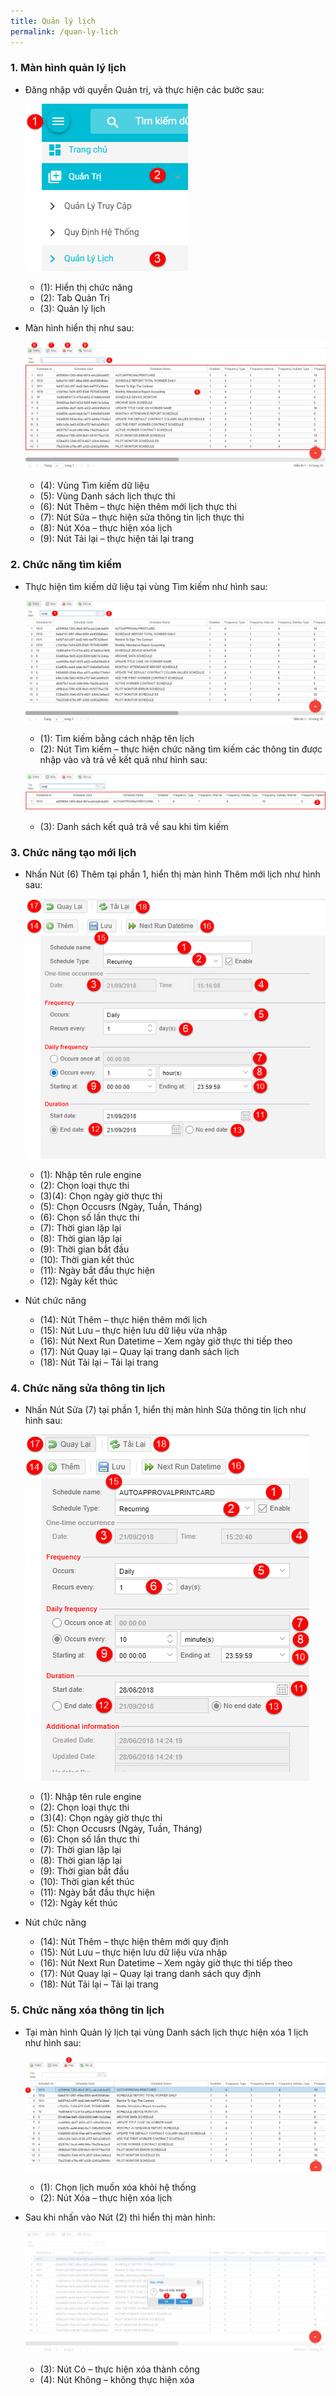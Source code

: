```yaml
---
title: Quản lý lịch
permalink: /quan-ly-lich
---
```


### **1. Màn hình quản lý lịch**
* Đăng nhập với quyền Quản trị, và thực hiện các bước sau:

     ![](assets/jobschedulemanager/mnJobScheduleManager.png)

     * (1): Hiển thị chức năng
     * (2): Tab Quản Trị
     * (3): Quản lý lịch

* Màn hình hiển thị như sau:

     ![](assets/jobschedulemanager/JobScheduleManager.png)

     * (4): Vùng Tìm kiếm dữ liệu
     * (5): Vùng Danh sách lịch thực thi
     * (6): Nút Thêm – thực hiện thêm mới lịch thực thi
     * (7): Nút Sửa – thực hiện sửa thông tin lịch thực thi
     * (8): Nút Xóa – thực hiện xóa lịch
     * (9): Nút Tải lại – thực hiện tải lại trang

### **2. Chức năng tìm kiếm**
* Thực hiện tìm kiếm dữ liệu tại vùng Tìm kiếm như hình sau:

     ![](assets/jobschedulemanager/JobScheduleManagerSearch.png)

     * (1): Tìm kiếm bằng cách nhập tên lịch
     * (2): Nút Tìm kiếm – thực hiện chức năng tìm kiếm các thông tin được nhập vào và trả về kết quả như hình sau:

     ![](assets/jobschedulemanager/JobScheduleManagerSearchResult.png)

     * (3): Danh sách kết quả trả về sau khi tìm kiếm

### **3. Chức năng tạo mới lịch**
* Nhấn Nút (6) Thêm tại phần 1, hiển thị màn hình Thêm mới lịch như hình sau:

     ![](assets/jobschedulemanager/JobScheduleDetailsAdd.png)

     * (1): Nhập tên rule engine
     * (2): Chọn loại thực thi
     * (3)(4): Chọn ngày giờ thực thi
     * (5): Chọn Occusrs (Ngày, Tuần, Tháng)
     * (6): Chọn số lần thực thi
     * (7): Thời gian lặp lại
     * (8): Thời gian lặp lại
     * (9): Thời gian bắt đầu
     * (10): Thời gian kết thúc
     * (11): Ngày bắt đầu thực hiện
     * (12): Ngày kết thúc
* Nút chức năng
     * (14): Nút Thêm – thực hiện thêm mới lịch
     * (15): Nút Lưu – thực hiện lưu dữ liệu vừa nhập
     * (16): Nút Next Run Datetime – Xem ngày giờ thực thi tiếp theo
     * (17): Nút Quay lại – Quay lại trang danh sách lịch
     * (18): Nút Tải lại – Tải lại trang

### **4. Chức năng sửa thông tin lịch**
* Nhấn Nút Sửa (7) tại phần 1, hiển thị màn hình Sửa thông tin lịch như hình sau:

     ![](assets/jobschedulemanager/JobScheduleDetailsEdit.png)

     * (1): Nhập tên rule engine
     * (2): Chọn loại thực thi
     * (3)(4): Chọn ngày giờ thực thi
     * (5): Chọn Occusrs (Ngày, Tuần, Tháng)
     * (6): Chọn số lần thực thi
     * (7): Thời gian lặp lại
     * (8): Thời gian lặp lại
     * (9): Thời gian bắt đầu
     * (10): Thời gian kết thúc
     * (11): Ngày bắt đầu thực hiện
     * (12): Ngày kết thúc
* Nút chức năng
     * (14): Nút Thêm – thực hiện thêm mới quy định
     * (15): Nút Lưu – thực hiện lưu dữ liệu vừa nhập
     * (16): Nút Next Run Datetime – Xem ngày giờ thực thi tiếp theo
     * (17): Nút Quay lại – Quay lại trang danh sách quy định
     * (18): Nút Tải lại – Tải lại trang 

### **5. Chức năng xóa thông tin lịch**
* Tại màn hình Quản lý lịch tại vùng Danh sách lịch thực hiện xóa 1 lịch như hình sau:

     ![](assets/jobschedulemanager/JobScheduleManagerDelete.png)

     * (1): Chọn lịch muốn xóa khỏi hệ thống
     * (2): Nút Xóa – thực hiện xóa lịch

* Sau khi nhấn vào Nút (2) thì hiển thị màn hình:

     ![](assets/jobschedulemanager/JobScheduleManagerDeleteOK.png)

     * (3): Nút Có – thực hiện xóa thành công
     * (4): Nút Không – không thực hiện xóa